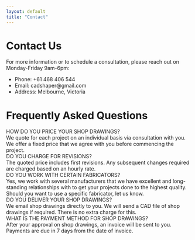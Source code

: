 ```yaml
---
layout: default
title: "Contact"
---
```

<h1>Contact Us</h1>
<p>For more information or to schedule a consultation, please reach out on Monday-Friday 9am-6pm:</p>
<ul>
    <li>Phone: +61 468 406 544</li>
    <li>Email: cadshaper@gmail.com</li>
    <li>Address: Melbourne, Victoria</li>
</ul>

<h1>Frequently Asked Questions</h1>

<div class="faq">
    <div class="question">HOW DO YOU PRICE YOUR SHOP DRAWINGS?</div>
    <div class="answer">
        We quote for each project on an individual basis via consultation with you. We offer a fixed price that we agree with you before commencing the project.
    </div>
</div>

<div class="faq">
    <div class="question">DO YOU CHARGE FOR REVISIONS?</div>
    <div class="answer">
        The quoted price includes first revisions. Any subsequent changes required are charged based on an hourly rate.
    </div>
</div>

<div class="faq">
    <div class="question">DO YOU WORK WITH CERTAIN FABRICATORS?</div>
    <div class="answer">
        Yes, we work with several manufacturers that we have excellent and long-standing relationships with to get your projects done to the highest quality. Should you want to use a specific fabricator, let us know.
    </div>
</div>

<div class="faq">
    <div class="question">DO YOU DELIVER YOUR SHOP DRAWINGS?</div>
    <div class="answer">
        We email shop drawings directly to you. We will send a CAD file of shop drawings if required. There is no extra charge for this.
    </div>
</div>

<div class="faq">
    <div class="question">WHAT IS THE PAYMENT METHOD FOR SHOP DRAWINGS?</div>
    <div class="answer">
        After your approval on shop drawings, an invoice will be sent to you. Payments are due in 7 days from the date of invoice.
    </div>
</div>
